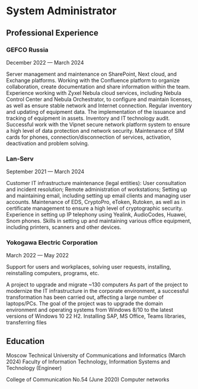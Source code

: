 # System Administrator

## Professional Experience

### **GEFCO Russia**
December 2022 — March 2024

Server management and maintenance on SharePoint, Next cloud, and Exchange platforms.
Working with the Confluence platform to organize collaboration, create documentation and share information within the team.
Experience working with Zyxel Nebula cloud services, including Nebula Control Center and Nebula Orchestrator, to configure and maintain licenses, as well as ensure stable network and Internet connection.
Regular inventory and updating of equipment data.
The implementation of the issuance and tracking of equipment in assets.
Inventory and IT technology audit.
Successful work with the Vipnet secure network platform system to ensure a high level of data protection and network security.
Maintenance of SIM cards for phones, connection/disconnection of services, activation, deactivation and problem solving.

### **Lan-Serv**
September 2021 — March 2024

Customer IT infrastructure maintenance (legal entities): User consultation and incident resolution; Remote administration of workstations; Setting up and maintaining email, including setting up email clients and managing user accounts.
Maintenance of EDS, CryptoPro, eToken, Rutoken, as well as in certificate management to ensure a high level of cryptographic security.
Experience in setting up IP telephony using Yealink, AudioCodes, Huawei, Snom phones.
Skills in setting up and maintaining various office equipment, including printers, scanners and other devices.

### **Yokogawa Electric Corporation**
March 2022 — May 2022

Support for users and workplaces, solving user requests, installing, reinstalling computers, programs, etc.

A project to upgrade and migrate ~130 computers As part of the project to modernize the IT infrastructure in the corporate environment, a successful transformation has been carried out, affecting a large number of laptops/PCs. The goal of the project was to upgrade the domain environment and operating systems from Windows 8/10 to the latest versions of Windows 10 22 H2. Installing SAP, MS Office, Teams libraries, transferring files

## **Education**

Moscow Technical University of Communications and Informatics (March 2024)
Faculty of Information Technology, Information Systems and Technology (Engineer)

College of Communication No.54 (June 2020)
Computer networks
